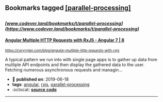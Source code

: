 ## Bookmarks tagged [[parallel-processing]](https://www.codever.land/search?q=[parallel-processing])

_<sup><sup>[www.codever.land/bookmarks/t/parallel-processing](https://www.codever.land/bookmarks/t/parallel-processing)</sup></sup>_
---
#### [Angular Multiple HTTP Requests with RxJS - Angular 7 | 8](https://coryrylan.com/blog/angular-multiple-http-requests-with-rxjs)
_<sup>https://coryrylan.com/blog/angular-multiple-http-requests-with-rxjs</sup>_

A typical pattern we run into with single page apps is to gather up data from multiple API endpoints and then display the gathered data to the user. Fetching numerous asynchronous requests and managin...
* :calendar: **published on**: 2019-06-18
* **tags**: [angular](../tagged/angular.md), [rxjs](../tagged/rxjs.md), [parallel-processing](../tagged/parallel-processing.md)
* :octocat: **[source code](https://stackblitz.com/edit/angular-jjp2oy)**
---
